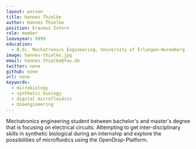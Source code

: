 ```yaml
---
layout: person
title: Hannes Thielke
author: Hannes Thielke
position: Erasmus Intern
role: member
leaveyear: 9999
education:
  - B.Sc. Mechatronics Engineering, University of Erlangen-Nuremberg
image: hannes-thielke.jpg
email: hannes.thielke@fau.de
twitter: none
github: none
url: none
keywords:
  - microbiology
  - synthetic biology
  - digital microfluidics
  - bioengineering
---
```

Mechatronics engineering student between bachelor's and master's degree that is focusing on electrical circuits. Attempting to get inter-disciplinary skills in synthetic biological during an internship and explore the possibilities of microfluidics using the OpenDrop-Platform.
